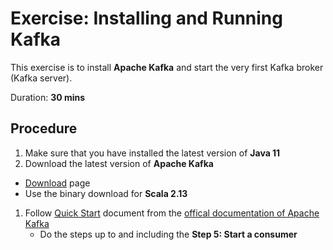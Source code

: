 # Exercise: Installing and Running Kafka

This exercise is to install **Apache Kafka** and start the very first Kafka broker (Kafka server).

Duration: **30 mins**

## Procedure

1. Make sure that you have installed the latest version of **Java 11**
1. Download the latest version of **Apache Kafka**
  * [Download](http://kafka.apache.org/downloads) page
  * Use the binary download for **Scala 2.13**
1. Follow [Quick Start](http://kafka.apache.org/documentation/#quickstart) document from the [offical documentation of Apache Kafka](http://kafka.apache.org/documentation/)
    * Do the steps up to and including the **Step 5: Start a consumer**

